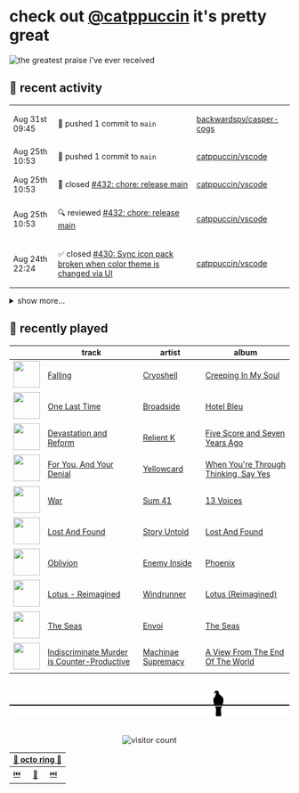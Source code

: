 # check out [@catppuccin](https://github.com/catppuccin) it's pretty great

![the greatest praise i've ever received](https://github.com/user-attachments/assets/ad888e4f-7a22-4eac-85a7-744eacd8eb46)

## 📅 recent activity

<!-- SCRIPT:REPLACE:GITHUB -->
<table>
<tbody>
<tr>
<td><span title='2024-08-31T09:45:03+00:00'>Aug 31st 09:45</span></td>
<td>

🚢 pushed 1 commit to `main`

</td>
<td>

[backwardspy/casper-cogs](https://github.com/backwardspy/casper-cogs)

</td>
</tr>
<tr>
<td><span title='2024-08-25T10:53:56+00:00'>Aug 25th 10:53</span></td>
<td>

🚢 pushed 1 commit to `main`

</td>
<td>

[catppuccin/vscode](https://github.com/catppuccin/vscode)

</td>
</tr>
<tr>
<td><span title='2024-08-25T10:53:56+00:00'>Aug 25th 10:53</span></td>
<td>

🎉 closed [#432: chore: release main](https://github.com/catppuccin/vscode/pull/432)

</td>
<td>

[catppuccin/vscode](https://github.com/catppuccin/vscode)

</td>
</tr>
<tr>
<td><span title='2024-08-25T10:53:52+00:00'>Aug 25th 10:53</span></td>
<td>

🔍 reviewed [#432: chore: release main](https://github.com/catppuccin/vscode/pull/432)

</td>
<td>

[catppuccin/vscode](https://github.com/catppuccin/vscode)

</td>
</tr>
<tr>
<td><span title='2024-08-24T22:24:02+00:00'>Aug 24th 22:24</span></td>
<td>

✅ closed [#430: Sync icon pack broken when color theme is changed via UI](https://github.com/catppuccin/vscode/issues/430)

</td>
<td>

[catppuccin/vscode](https://github.com/catppuccin/vscode)

</td>
</tr>
</tbody>
</table>

<details>
<summary>show more...</summary>
<table>
<tbody>
<tr>
<td><span title='2024-08-24T22:24:02+00:00'>Aug 24th 22:24</span></td>
<td>

✅ closed [#430: Sync icon pack broken when color theme is changed via UI](https://github.com/catppuccin/vscode/issues/430)

</td>
<td>

[catppuccin/vscode](https://github.com/catppuccin/vscode)

</td>
</tr>
<tr>
<td><span title='2024-08-24T22:24:02+00:00'>Aug 24th 22:24</span></td>
<td>

🚢 pushed 1 commit to `main`

</td>
<td>

[catppuccin/vscode](https://github.com/catppuccin/vscode)

</td>
</tr>
<tr>
<td><span title='2024-08-24T22:24:01+00:00'>Aug 24th 22:24</span></td>
<td>

🎉 closed [#431: Fix desync between icon pack and color theme](https://github.com/catppuccin/vscode/pull/431)

</td>
<td>

[catppuccin/vscode](https://github.com/catppuccin/vscode)

</td>
</tr>
<tr>
<td><span title='2024-08-24T22:19:26+00:00'>Aug 24th 22:19</span></td>
<td>

🔍 reviewed [#431: Fix desync between icon pack and color theme](https://github.com/catppuccin/vscode/pull/431)

</td>
<td>

[catppuccin/vscode](https://github.com/catppuccin/vscode)

</td>
</tr>
<tr>
<td><span title='2024-08-15T20:00:40+00:00'>Aug 15th 20:00</span></td>
<td>

🚢 pushed 1 commit to `main`

</td>
<td>

[catppuccin/python](https://github.com/catppuccin/python)

</td>
</tr>
<tr>
<td><span title='2024-08-15T20:00:40+00:00'>Aug 15th 20:00</span></td>
<td>

🎉 closed [#69: fix(scripts/build-gh-pages): add `code` selector for pygments styles](https://github.com/catppuccin/python/pull/69)

</td>
<td>

[catppuccin/python](https://github.com/catppuccin/python)

</td>
</tr>
<tr>
<td><span title='2024-08-15T20:00:34+00:00'>Aug 15th 20:00</span></td>
<td>

🔍 reviewed [#69: fix(scripts/build-gh-pages): add `code` selector for pygments styles](https://github.com/catppuccin/python/pull/69)

</td>
<td>

[catppuccin/python](https://github.com/catppuccin/python)

</td>
</tr>
<tr>
<td><span title='2024-08-07T11:53:51+00:00'>Aug 7th 11:53</span></td>
<td>

🚀 opened [#156: tradukoj(en): plifluigi iom el la anglaj frazoj](https://github.com/Esperanto/kurso-zagreba-metodo/pull/156)

</td>
<td>

[Esperanto/kurso-zagreba-metodo](https://github.com/Esperanto/kurso-zagreba-metodo)

</td>
</tr>
<tr>
<td><span title='2024-08-07T11:42:50+00:00'>Aug 7th 11:42</span></td>
<td>

🚢 pushed 1 commit to `en-tradukoj`

</td>
<td>

[backwardspy/kurso-zagreba-metodo](https://github.com/backwardspy/kurso-zagreba-metodo)

</td>
</tr>
<tr>
<td><span title='2024-07-23T16:14:32+00:00'>Jul 23rd 16:14</span></td>
<td>

🚢 pushed 1 commit to `main`

</td>
<td>

[catppuccin/python](https://github.com/catppuccin/python)

</td>
</tr>
<tr>
<td><span title='2024-07-23T16:14:32+00:00'>Jul 23rd 16:14</span></td>
<td>

🎉 closed [#63: chore(deps): update dependency pytest to v8.3.1](https://github.com/catppuccin/python/pull/63)

</td>
<td>

[catppuccin/python](https://github.com/catppuccin/python)

</td>
</tr>
<tr>
<td><span title='2024-07-23T16:14:27+00:00'>Jul 23rd 16:14</span></td>
<td>

🔍 reviewed [#63: chore(deps): update dependency pytest to v8.3.1](https://github.com/catppuccin/python/pull/63)

</td>
<td>

[catppuccin/python](https://github.com/catppuccin/python)

</td>
</tr>
<tr>
<td><span title='2024-07-23T16:14:20+00:00'>Jul 23rd 16:14</span></td>
<td>

🚢 pushed 1 commit to `main`

</td>
<td>

[catppuccin/python](https://github.com/catppuccin/python)

</td>
</tr>
</tbody>
</table>
</details>
<!-- SCRIPT:REPLACE:GITHUB -->

## 🎵 recently played

<!-- SCRIPT:REPLACE:SPOTIFY -->
| | track | artist | album |
| - | - | - | - |
| <img src="https://i.scdn.co/image/ab67616d0000485110995aa5e1ed355e1883c18c" width="48" height="48"> | [Falling](https://open.spotify.com/track/3u8FxZuhSk5MXAgHy1Z2Ac) | [Cryoshell](https://open.spotify.com/artist/65jgj6SqhyQN9TEh5g0Unu) | [Creeping In My Soul](https://open.spotify.com/track/3u8FxZuhSk5MXAgHy1Z2Ac) |
| <img src="https://i.scdn.co/image/ab67616d00004851cb91034949c13b7d5c54318a" width="48" height="48"> | [One Last Time](https://open.spotify.com/track/19bqVQCJzBLiAb0ljuAVMC) | [Broadside](https://open.spotify.com/artist/7EGdqeEDe7WMqOVyDFUYyo) | [Hotel Bleu](https://open.spotify.com/track/19bqVQCJzBLiAb0ljuAVMC) |
| <img src="https://i.scdn.co/image/ab67616d00004851d60b659cea50abb78d0cb459" width="48" height="48"> | [Devastation and Reform](https://open.spotify.com/track/4LPcHTzgzEYxsEmh1KEPWJ) | [Relient K](https://open.spotify.com/artist/3nJWBJvK7uGvfp4iZh9CkN) | [Five Score and Seven Years Ago](https://open.spotify.com/track/4LPcHTzgzEYxsEmh1KEPWJ) |
| <img src="https://i.scdn.co/image/ab67616d00004851283177f0bb90830a72303227" width="48" height="48"> | [For You, And Your Denial](https://open.spotify.com/track/79t5XYhIMyZPOVyKVSJxM2) | [Yellowcard](https://open.spotify.com/artist/3zxKH0qp3nBCuPZCZT5Vaf) | [When You're Through Thinking, Say Yes](https://open.spotify.com/track/79t5XYhIMyZPOVyKVSJxM2) |
| <img src="https://i.scdn.co/image/ab67616d00004851f206fb78ea18c379191dba77" width="48" height="48"> | [War](https://open.spotify.com/track/23Vf9hNoBN8AacpUUHbiRy) | [Sum 41](https://open.spotify.com/artist/0qT79UgT5tY4yudH9VfsdT) | [13 Voices](https://open.spotify.com/track/23Vf9hNoBN8AacpUUHbiRy) |
| <img src="https://i.scdn.co/image/ab67616d000048516f67f669051e9623ed1b76fa" width="48" height="48"> | [Lost And Found](https://open.spotify.com/track/3UXy0aw8p9ap5QRRcuKmkR) | [Story Untold](https://open.spotify.com/artist/0BOXARfvlX6FdiyMJUUn1Z) | [Lost And Found](https://open.spotify.com/track/3UXy0aw8p9ap5QRRcuKmkR) |
| <img src="https://i.scdn.co/image/ab67616d00004851f1cb5ebc7735d60fa10b593b" width="48" height="48"> | [Oblivion](https://open.spotify.com/track/0xETlTD0Lp0IhIwxL4trYK) | [Enemy Inside](https://open.spotify.com/artist/4DX0ctdZRMWec9KCiigIXy) | [Phoenix](https://open.spotify.com/track/0xETlTD0Lp0IhIwxL4trYK) |
| <img src="https://i.scdn.co/image/ab67616d000048512e5b2ebb57dd286d0a0f0909" width="48" height="48"> | [Lotus - Reimagined](https://open.spotify.com/track/7DIH2EjA9mCdsVUegSniKm) | [Windrunner](https://open.spotify.com/artist/7GqHmgqt4wkWHZr8fcc9P7) | [Lotus (Reimagined)](https://open.spotify.com/track/7DIH2EjA9mCdsVUegSniKm) |
| <img src="https://i.scdn.co/image/ab67616d0000485149035b5bbd117b38790e8856" width="48" height="48"> | [The Seas](https://open.spotify.com/track/0FmlHusxT2iPoRyEiv2jdM) | [Envoi](https://open.spotify.com/artist/2Q3IDyXwjOClGoJKKmlaa1) | [The Seas](https://open.spotify.com/track/0FmlHusxT2iPoRyEiv2jdM) |
| <img src="https://i.scdn.co/image/ab67616d000048516549db795138dc2b76258712" width="48" height="48"> | [Indiscriminate Murder is Counter-Productive](https://open.spotify.com/track/6f21qMrjxjxQkMgxjEMn5o) | [Machinae Supremacy](https://open.spotify.com/artist/6cmp7ut7okJAgJOSaMAVf3) | [A View From The End Of The World](https://open.spotify.com/track/6f21qMrjxjxQkMgxjEMn5o) |

<!-- SCRIPT:REPLACE:SPOTIFY -->

<br>

<div align="center">

<picture>
    <source media="(prefers-color-scheme: light)" srcset="assets/pigeon-light.svg">
    <source media="(prefers-color-scheme: dark)" srcset="assets/pigeon-dark.svg">
    <img alt="pigeon sitting on a wire" src="assets/pigeon-light.svg">
</picture>

<br>
<br>

![visitor count](https://profile-counter.glitch.me/backwardspy/count.svg)

<table>
    <thead>
        <th colspan="3"><a href="https://octo-ring.com">🐙 octo ring 🐙</a></th>
    </thead>
    <tbody>
        <td><a href="https://octo-ring.com/p/backwardspy/prev">⏮️</a></td>
        <td><a href="https://octo-ring.com/p/backwardspy/random">🔀</a></td>
        <td><a href="https://octo-ring.com/p/backwardspy/next">⏭️</a></td>
    </tbody>
</table>

</div>
